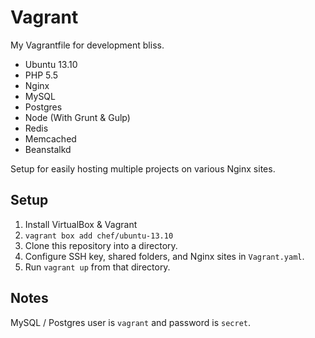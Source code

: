 # Vagrant

My Vagrantfile for development bliss.

- Ubuntu 13.10
- PHP 5.5
- Nginx
- MySQL
- Postgres
- Node (With Grunt & Gulp)
- Redis
- Memcached
- Beanstalkd

Setup for easily hosting multiple projects on various Nginx sites.

## Setup

1. Install VirtualBox & Vagrant
2. `vagrant box add chef/ubuntu-13.10`
3. Clone this repository into a directory.
4. Configure SSH key, shared folders, and Nginx sites in `Vagrant.yaml`.
6. Run `vagrant up` from that directory.

## Notes

MySQL / Postgres user is `vagrant` and password is `secret`.
